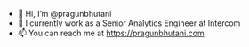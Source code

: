 - 👋 Hi, I’m @pragunbhutani
- 👀 I currently work as a Senior Analytics Engineer at Intercom
- 📫 You can reach me at https://pragunbhutani.com

<!---
pragunbhutani/pragunbhutani is a ✨ special ✨ repository because its `README.md` (this file) appears on your GitHub profile.
You can click the Preview link to take a look at your changes.
--->
